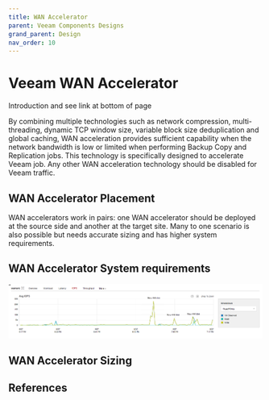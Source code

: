 ```yaml
---
title: WAN Accelerator
parent: Veeam Components Designs
grand_parent: Design
nav_order: 10
---
```


# Veeam WAN Accelerator

Introduction and see link at bottom of page

By combining multiple technologies such as network compression, multi-threading, dynamic TCP window size, variable block size deduplication and global caching, WAN acceleration provides sufficient capability when the network bandwidth is low or limited when performing Backup Copy and Replication jobs. This technology is specifically designed to accelerate Veeam job. Any other WAN acceleration technology should be disabled for Veeam traffic.


## WAN Accelerator Placement
WAN accelerators work in pairs: one WAN accelerator should be deployed at the source side and another at the target site. Many to one scenario is also possible but needs accurate sizing and has higher system requirements.

## WAN Accelerator System requirements

![*Source WAN accelerator IOPS*](./Media/Source_WAN_IOPS.png)

## WAN Accelerator Sizing

## References